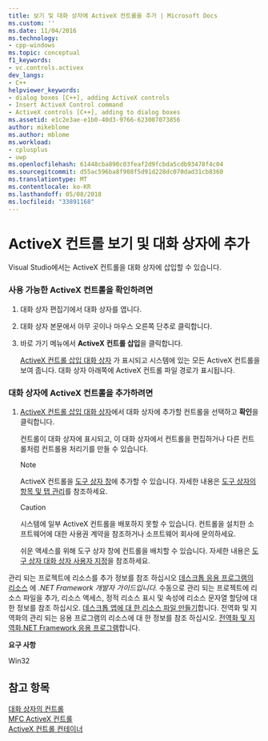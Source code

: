 ```yaml
---
title: 보기 및 대화 상자에 ActiveX 컨트롤을 추가 | Microsoft Docs
ms.custom: ''
ms.date: 11/04/2016
ms.technology:
- cpp-windows
ms.topic: conceptual
f1_keywords:
- vc.controls.activex
dev_langs:
- C++
helpviewer_keywords:
- dialog boxes [C++], adding ActiveX controls
- Insert ActiveX Control command
- ActiveX controls [C++], adding to dialog boxes
ms.assetid: e1c2e3ae-e1b0-40d3-9766-623007073856
author: mikeblome
ms.author: mblome
ms.workload:
- cplusplus
- uwp
ms.openlocfilehash: 61448cba890c03feaf2d9fcbda5cdb93478f4c04
ms.sourcegitcommit: d55ac596ba8f908f5d91d228dc070dad31cb8360
ms.translationtype: MT
ms.contentlocale: ko-KR
ms.lasthandoff: 05/08/2018
ms.locfileid: "33891168"
---
```

# <a name="viewing-and-adding-activex-controls-to-a-dialog-box"></a>ActiveX 컨트롤 보기 및 대화 상자에 추가
Visual Studio에서는 ActiveX 컨트롤을 대화 상자에 삽입할 수 있습니다.  
  
### <a name="to-see-the-activex-controls-you-have-available"></a>사용 가능한 ActiveX 컨트롤을 확인하려면  
  
1.  대화 상자 편집기에서 대화 상자를 엽니다.  
  
2.  대화 상자 본문에서 아무 곳이나 마우스 오른쪽 단추로 클릭합니다.  
  
3.  바로 가기 메뉴에서 **ActiveX 컨트롤 삽입**을 클릭합니다.  
  
     [ActiveX 컨트롤 삽입 대화 상자](../windows/insert-activex-control-dialog-box.md) 가 표시되고 시스템에 있는 모든 ActiveX 컨트롤을 보여 줍니다. 대화 상자 아래쪽에 ActiveX 컨트롤 파일 경로가 표시됩니다.  
  
### <a name="to-add-an-activex-control-to-a-dialog-box"></a>대화 상자에 ActiveX 컨트롤을 추가하려면  
  
1.  [ActiveX 컨트롤 삽입 대화 상자](../windows/insert-activex-control-dialog-box.md)에서 대화 상자에 추가할 컨트롤을 선택하고 **확인**을 클릭합니다.  
  
     컨트롤이 대화 상자에 표시되고, 이 대화 상자에서 컨트롤을 편집하거나 다른 컨트롤처럼 컨트롤용 처리기를 만들 수 있습니다.  
  
    > [!NOTE]
    >  ActiveX 컨트롤을 [도구 상자 창](/visualstudio/ide/reference/toolbox)에 추가할 수 있습니다. 자세한 내용은 [도구 상자의 항목 및 탭 관리](http://msdn.microsoft.com/en-us/21285050-cadd-455a-b1f5-a2289a89c4db)를 참조하세요.  
  
    > [!CAUTION]
    >  시스템에 일부 ActiveX 컨트롤을 배포하지 못할 수 있습니다. 컨트롤을 설치한 소프트웨어에 대한 사용권 계약을 참조하거나 소프트웨어 회사에 문의하세요.  
  
     쉬운 액세스를 위해 도구 상자 창에 컨트롤을 배치할 수 있습니다. 자세한 내용은 [도구 상자 대화 상자 사용자 지정](http://msdn.microsoft.com/en-us/bd07835f-18a8-433e-bccc-7141f65263bb)을 참조하세요.  
  
 관리 되는 프로젝트에 리소스를 추가 정보를 참조 하십시오 [데스크톱 응용 프로그램의 리소스](/dotnet/framework/resources/index) 에 *.NET Framework 개발자 가이드입니다.* 수동으로 관리 되는 프로젝트에 리소스 파일을 추가, 리소스 액세스, 정적 리소스 표시 및 속성에 리소스 문자열 할당에 대 한 정보를 참조 하십시오. [데스크톱 앱에 대 한 리소스 파일 만들기](/dotnet/framework/resources/creating-resource-files-for-desktop-apps)합니다. 전역화 및 지역화의 관리 되는 응용 프로그램의 리소스에 대 한 정보를 참조 하십시오. [전역화 및 지역화.NET Framework 응용 프로그램](/dotnet/standard/globalization-localization/index)합니다.  
  
 **요구 사항**  
  
 Win32  
  
## <a name="see-also"></a>참고 항목  
 [대화 상자의 컨트롤](../windows/controls-in-dialog-boxes.md)   
 [MFC ActiveX 컨트롤](../mfc/mfc-activex-controls.md)   
 [ActiveX 컨트롤 컨테이너](../mfc/activex-control-containers.md)

